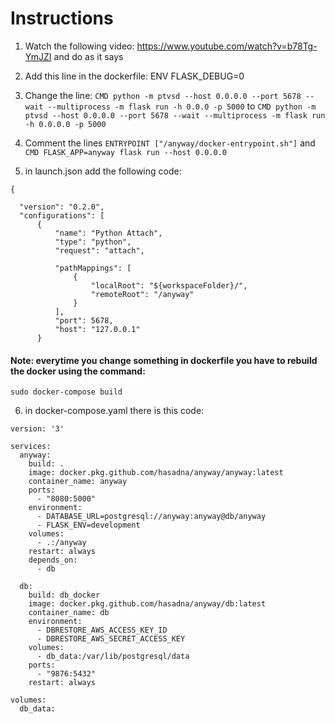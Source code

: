 # Instructions
1. Watch the following video: https://www.youtube.com/watch?v=b78Tg-YmJZI and do as it says
2. Add this line in the dockerfile: ENV FLASK_DEBUG=0
3. Change the line:
```CMD python -m ptvsd --host 0.0.0.0 --port 5678 --wait --multiprocess -m flask run -h 0.0.0 -p 5000```
to ```CMD python -m ptvsd --host 0.0.0.0 --port 5678 --wait --multiprocess -m flask run -h 0.0.0.0 -p 5000```
4. Comment the lines ```ENTRYPOINT ["/anyway/docker-entrypoint.sh"]``` and ```CMD FLASK_APP=anyway flask run --host 0.0.0.0 ```

5. in launch.json add the following code:

  ```
  {
  
    "version": "0.2.0",
    "configurations": [
        {       
            "name": "Python Attach",
            "type": "python",
            "request": "attach",
            
            "pathMappings": [
                {
                    "localRoot": "${workspaceFolder}/",
                    "remoteRoot": "/anyway"
                }
            ],
            "port": 5678,
            "host": "127.0.0.1"
        }
  ```
 
 #### Note: everytime you change something in dockerfile you have to rebuild the docker using the command:
 `sudo docker-compose build`
 
6. in docker-compose.yaml there is this code:
```
version: '3'

services:
  anyway:
    build: .
    image: docker.pkg.github.com/hasadna/anyway/anyway:latest
    container_name: anyway
    ports:
      - "8080:5000"
    environment:
      - DATABASE_URL=postgresql://anyway:anyway@db/anyway
      - FLASK_ENV=development
    volumes:
      - .:/anyway
    restart: always
    depends_on:
      - db

  db:
    build: db_docker
    image: docker.pkg.github.com/hasadna/anyway/db:latest
    container_name: db
    environment:
      - DBRESTORE_AWS_ACCESS_KEY_ID
      - DBRESTORE_AWS_SECRET_ACCESS_KEY
    volumes:
      - db_data:/var/lib/postgresql/data
    ports:
      - "9876:5432"
    restart: always

volumes:
  db_data:
```